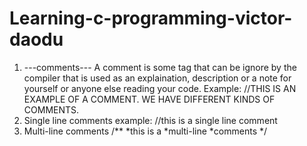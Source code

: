 # Learning-c-programming-victor-daodu
1. ---comments---
A comment is some tag that can be ignore by the compiler that is used as an explaination, description or a note for yourself or anyone else reading your code.
Example: //THIS IS AN EXAMPLE OF A COMMENT.
WE HAVE DIFFERENT KINDS OF COMMENTS.
1. Single line comments 
example: //this is a single line comment
2. Multi-line comments 
/**
*this is a 
*multi-line
*comments
*/

